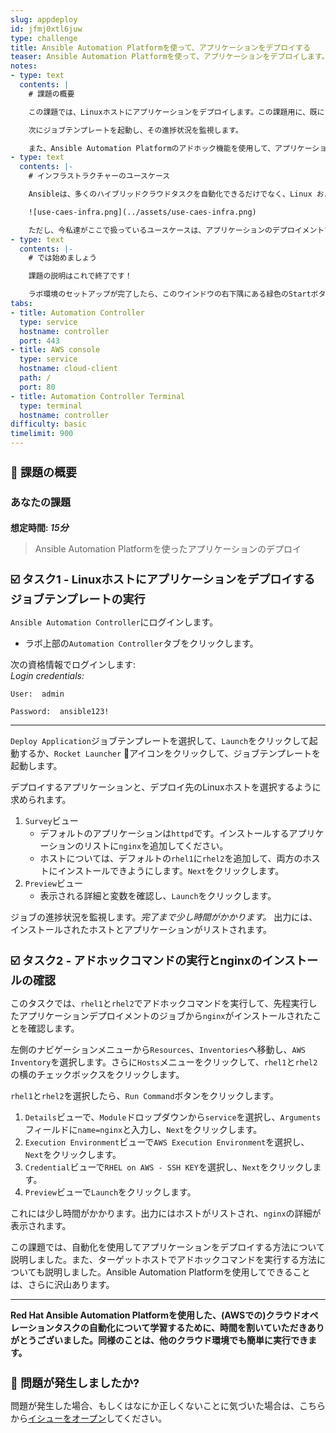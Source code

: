 ```yaml
---
slug: appdeploy
id: jfmj0xtl6juw
type: challenge
title: Ansible Automation Platformを使って、アプリケーションをデプロイする
teaser: Ansible Automation Platformを使って、アプリケーションをデプロイします。
notes:
- type: text
  contents: |
    # 課題の概要

    この課題では、Linuxホストにアプリケーションをデプロイします。この課題用に、既にジョブテンプレートが作成されています。ジョブテンプレートの名前は、`Deploy Application`です。

    次にジョブテンプレートを起動し、その進捗状況を監視します。

    また、Ansible Automation Platformのアドホック機能を使用して、アプリケーションがインストールされていることを確認します。これは組み込みの機能であり、運用チームがAnsible Playbookを作成しなくても、すぐに価値を得ることができます。
- type: text
  contents: |-
    # インフラストラクチャーのユースケース

    Ansibleは、多くのハイブリッドクラウドタスクを自動化できるだけでなく、Linux および Windowsインフラストアクチャーのユースケースも自動化できます。Red Hatでは、Linux および Windowsホストの自動化を`infrastructure automation`と呼んでいます。

    ![use-caes-infra.png](../assets/use-caes-infra.png)

    ただし、今私達がここで扱っているユースケースは、アプリケーションのデプロイメントです。
- type: text
  contents: |-
    # では始めましょう

    課題の説明はこれで終了です！

    ラボ環境のセットアップが完了したら、このウインドウの右下隅にある緑色のStartボタン <img src="https://github.com/IPvSean/pictures_for_github/blob/master/start_button.png?raw=true" width="100px" align="left"> をクリックしてください。
tabs:
- title: Automation Controller
  type: service
  hostname: controller
  port: 443
- title: AWS console
  type: service
  hostname: cloud-client
  path: /
  port: 80
- title: Automation Controller Terminal
  type: terminal
  hostname: controller
difficulty: basic
timelimit: 900
---
```

👋 課題の概要
===
## あなたの課題
### 想定時間: *15分*<p>

> Ansible Automation Platformを使ったアプリケーションのデプロイ

☑️ タスク1 - Linuxホストにアプリケーションをデプロイするジョブテンプレートの実行
===

`Ansible Automation Controller`にログインします。
- ラボ上部の`Automation Controller`タブをクリックします。

次の資格情報でログインします: <br>
*Login credentials:*<p>
`User:  admin` <p>
`Password:  ansible123!` <p>

---

`Deploy Application`ジョブテンプレートを選択して、`Launch`をクリックして起動するか、`Rocket Launcher` 🚀アイコンをクリックして、ジョブテンプレートを起動します。

デプロイするアプリケーションと、デプロイ先のLinuxホストを選択するように求められます。

1. `Survey`ビュー
   * デフォルトのアプリケーションは`httpd`です。インストールするアプリケーションのリストに`nginx`を追加してください。
   * ホストについては、デフォルトの`rhel1`に`rhel2`を追加して、両方のホストにインストールできようにします。`Next`をクリックします。
2. `Preview`ビュー
   * 表示される詳細と変数を確認し、`Launch`をクリックします。

ジョブの進捗状況を監視します。*完了まで少し時間がかかります。* 出力には、インストールされたホストとアプリケーションがリストされます。

☑️ タスク2 - アドホックコマンドの実行とnginxのインストールの確認
===

このタスクでは、`rhel1`と`rhel2`でアドホックコマンドを実行して、先程実行したアプリケーションデプロイメントのジョブから`nginx`がインストールされたことを確認します。

左側のナビゲーションメニューから`Resources`、`Inventories`へ移動し、`AWS Inventory`を選択します。さらに`Hosts`メニューをクリックして、`rhel1`と`rhel2`の横のチェックボックスをクリックします。

`rhel1`と`rhel2`を選択したら、`Run Command`ボタンをクリックします。
1. `Details`ビューで、`Module`ドロップダウンから`service`を選択し、`Arguments`フィールドに`name=nginx`と入力し、`Next`をクリックします。
2. `Execution Environment`ビューで`AWS Execution Environment`を選択し、`Next`をクリックします。
3. `Credential`ビューで`RHEL on AWS - SSH KEY`を選択し、`Next`をクリックします。
4. `Preview`ビューで`Launch`をクリックします。

これには少し時間がかかります。出力にはホストがリストされ、`nginx`の詳細が表示されます。

この課題では、自動化を使用してアプリケーションをデプロイする方法について説明しました。また、ターゲットホストでアドホックコマンドを実行する方法についても説明しました。Ansible Automation Platformを使用してできることは、さらに沢山あります。

---
**Red Hat Ansible Automation Platformを使用した、(AWSでの)クラウドオペレーションタスクの自動化について学習するために、時間を割いていただきありがとうございました。同様のことは、他のクラウド環境でも簡単に実行できます。**

🐛 問題が発生しましたか?
====

問題が発生した場合、もしくはなにか正しくないことに気づいた場合は、こちらから[イシューをオープン](https://github.com/ansible/instruqt/issues/new?title=Issue+with+Ansible+Hybrid+Cloud+Automation+-+Infrastructure+visibility&assignees=ipvsean)してください。

<style type="text/css" rel="stylesheet">
  .lightbox {
    display: none;
    position: fixed;
    justify-content: center;
    align-items: center;
    z-index: 999;
    top: 0;
    left: 0;
    right: 0;
    bottom: 0;
    padding: 1rem;
    background: rgba(0, 0, 0, 0.8);
    margin-left: auto;
    margin-right: auto;
    margin-top: auto;
    margin-bottom: auto;
  }
  .lightbox:target {
    display: flex;
  }
  .lightbox img {
    /* max-height: 100% */
    max-width: 60%;
    max-height: 60%;
  }
  img {
    display: block;
    margin-left: auto;
    margin-right: auto;
    width: 100%;
  }
  h1 {
    font-size: 18px;
  }
    h2 {
    font-size: 16px;
    font-weight: 600
  }
    h3 {
    font-size: 14px;
    font-weight: 600
  }
  p span {
    font-size: 14px;
  }
  ul li span {
    font-size: 14px
  }
</style>

